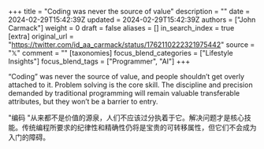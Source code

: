 +++
title = "Coding was never the source of value"
description = ""
date = 2024-02-29T15:42:39Z
updated = 2024-02-29T15:42:39Z
authors = ["John Carmack"]
weight = 0
draft = false
aliases = []
in_search_index = true
[extra]
original_url = "https://twitter.com/id_aa_carmack/status/1762110222321975442"
source = "𝕏"
comment = ""
[taxonomies]
focus_blend_categories = ["Lifestyle Insights"]
focus_blend_tags = ["Programmer", "AI"]
+++

“Coding” was never the source of value, and people shouldn’t get overly attached to it. Problem solving is the core skill. The discipline and precision demanded by traditional programming will remain valuable transferable attributes, but they won’t be a barrier to entry.

"编码 "从来都不是价值的源泉，人们不应该过分执着于它。解决问题才是核心技能。传统编程所要求的纪律性和精确性仍将是宝贵的可转移属性，但它们不会成为入门的障碍。
